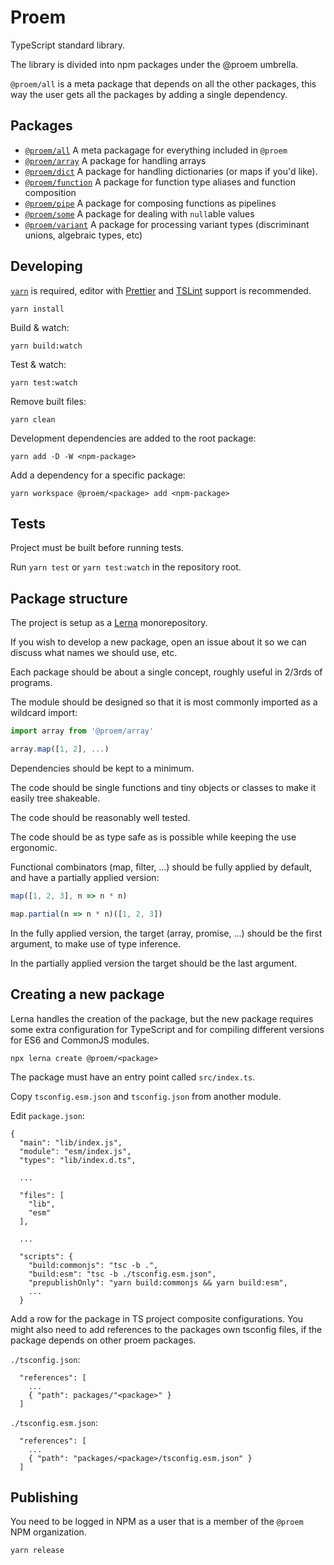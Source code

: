 # Proem

TypeScript standard library.

The library is divided into npm packages under the @proem umbrella.

`@proem/all` is a meta package that depends on all the other packages,
this way the user gets all the packages by adding a single dependency.

## Packages

- [`@proem/all`](packages/all/README.md) A meta packagage for everything included in `@proem`
- [`@proem/array`](packages/array/README.md) A package for handling arrays
- [`@proem/dict`](./packages/dict/README.md) A package for handling dictionaries (or maps if you'd like).
- [`@proem/function`](packages/function/README.md) A package for function type aliases and function composition
- [`@proem/pipe`](packages/pipe/README.md) A package for composing functions as pipelines
- [`@proem/some`](packages/some/README.md) A package for dealing with `null`able values
- [`@proem/variant`](packages/variant/README.md) A package for processing variant types (discriminant unions, algebraic types, etc)

## Developing

[`yarn`](https://yarnpkg.com/lang/en/docs/install) is required, editor with [Prettier](https://prettier.io/) and [TSLint](https://palantir.github.io/tslint/) support is recommended.

```
yarn install
```

Build & watch:

```
yarn build:watch
```

Test & watch:

```
yarn test:watch
```

Remove built files:

```
yarn clean
```

Development dependencies are added to the root package:

```
yarn add -D -W <npm-package>
```

Add a dependency for a specific package:

```
yarn workspace @proem/<package> add <npm-package>
```

## Tests

Project must be built before running tests.

Run `yarn test` or `yarn test:watch` in the repository root.

## Package structure

The project is setup as a [Lerna](https://lernajs.io/) monorepository.

If you wish to develop a new package, open an issue about it so we can discuss what names
we should use, etc.

Each package should be about a single concept, roughly useful in 2/3rds of programs.

The module should be designed so that it is most commonly imported as a wildcard import:

```ts
import array from '@proem/array'

array.map([1, 2], ...)
```

Dependencies should be kept to a minimum.

The code should be single functions and tiny objects or classes to make it easily tree shakeable.

The code should be reasonably well tested.

The code should be as type safe as is possible while keeping the use ergonomic.

Functional combinators (map, filter, ...) should be fully applied by default, and have a partially applied version:

```ts
map([1, 2, 3], n => n * n)

map.partial(n => n * n)([1, 2, 3])
```

In the fully applied version, the target (array, promise, ...) should be the first argument, to make use of type inference.

In the partially applied version the target should be the last argument.

## Creating a new package

Lerna handles the creation of the package, but the new package requires some extra configuration
for TypeScript and for compiling different versions for ES6 and CommonJS modules.

```
npx lerna create @proem/<package>
```

The package must have an entry point called `src/index.ts`.

Copy `tsconfig.esm.json` and `tsconfig.json` from another module.

Edit `package.json`:

```
{
  "main": "lib/index.js",
  "module": "esm/index.js",
  "types": "lib/index.d.ts",

  ...

  "files": [
    "lib",
    "esm"
  ],

  ...

  "scripts": {
    "build:commonjs": "tsc -b .",
    "build:esm": "tsc -b ./tsconfig.esm.json",
    "prepublishOnly": "yarn build:commonjs && yarn build:esm",
    ...
  }
```

Add a row for the package in TS project composite configurations. You might also need to add
references to the packages own tsconfig files, if the package depends on other proem packages.

`./tsconfig.json`:

```
  "references": [
    ...
    { "path": packages/"<package>" }
  ]
```

`./tsconfig.esm.json`:

```
  "references": [
    ...
    { "path": "packages/<package>/tsconfig.esm.json" }
  ]
```

## Publishing

You need to be logged in NPM as a user that is a member of the `@proem` NPM organization.

```
yarn release
```
